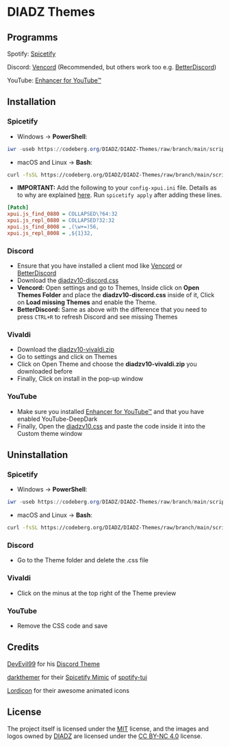 # DIADZ Themes

## Programms

Spotify: [Spicetify](https://spicetify.app/)

Discord: [Vencord](https://vencord.dev/) (Recommended, but others work too e.g. [BetterDiscord](https://betterdiscord.app/))

YouTube: [Enhancer for YouTube™](https://www.mrfdev.com/enhancer-for-youtube)

## Installation

### Spicetify

- Windows -> **PowerShell**:

```powershell
iwr -useb https://codeberg.org/DIADZ/DIADZ-Themes/raw/branch/main/scripts/spicetify/install.ps1 | iex
```

- macOS and Linux -> **Bash**:

```bash
curl -fsSL https://codeberg.org/DIADZ/DIADZ-Themes/raw/branch/main/scripts/spicetify/install.sh | sh
```

* **IMPORTANT:** Add the following to your `config-xpui.ini` file. Details as to why are explained [here](https://github.com/JulienMaille/spicetify-dynamic-theme#important). Run `spicetify apply` after adding these lines.

```ini
[Patch]
xpui.js_find_0880 = COLLAPSED\?64:32
xpui.js_repl_0880 = COLLAPSED?32:32
xpui.js_find_8008 = ,(\w+=)56,
xpui.js_repl_8008 = ,${1}32,
```

### Discord

- Ensure that you have installed a client mod like [Vencord](https://vencord.dev) or [BetterDiscord](https://betterdiscord.app)
- Download the [diadzv10-discord.css](https://codeberg.org/DIADZ/DIADZ-Themes/raw/branch/main/themes/discord/diadzv10-discord.css)
- **Vencord:** Open settings and go to Themes, Inside click on **Open Themes Folder** and place the **diadzv10-discord.css** inside of it, Click on **Load missing Themes** and enable the Theme.
- **BetterDiscord:** Same as above with the difference that you need to press ```CTRL+R``` to refresh Discord and see missing Themes

### Vivaldi

- Download the [diadzv10-vivaldi.zip](https://codeberg.org/DIADZ/DIADZ-Themes/raw/branch/main/themes/vivaldi/diadzv10-vivaldi.zip)
- Go to settings and click on Themes
- Click on Open Theme and choose the **diadzv10-vivaldi.zip** you downloaded before
- Finally, Click on install in the pop-up window

### YouTube

- Make sure you installed [Enhancer for YouTube™](https://www.mrfdev.com/enhancer-for-youtube) and that you have enabled YouTube-DeepDark
- Finally, Open the [diadzv10.css](https://codeberg.org/DIADZ/DIADZ-Themes/raw/branch/main/themes/youtube/diadzv10.css) and paste the code inside it into the Custom theme window

## Uninstallation

### Spicetify

- Windows -> **PowerShell**:

```powershell
iwr -useb https://codeberg.org/DIADZ/DIADZ-Themes/raw/branch/main/scripts/spicetify/uninstall.ps1 | iex
```

- macOS and Linux -> **Bash**:

```bash
curl -fsSL https://codeberg.org/DIADZ/DIADZ-Themes/raw/branch/main/scripts/spicetify/uninstall.sh | sh
```

### Discord

- Go to the Theme folder and delete the .css file

### Vivaldi

- Click on the minus at the top right of the Theme preview

### YouTube

- Remove the CSS code and save

## Credits

[DevEvil99](https://github.com/DevEvil99) for his [Discord Theme](https://github.com/DevEvil99/Azurite-Discord-Theme)

[darkthemer](https://github.com/darkthemer/) for their [Spicetify Mimic](https://github.com/spicetify/spicetify-themes/tree/master/text) of [spotify-tui](https://github.com/Rigellute/spotify-tui)

[Lordicon](https://lordicon.com) for their awesome animated icons

## License

The project itself is licensed under the [MIT](LICENSE) license, and the images and logos owned by [DIADZ](https://diadz.de) are licensed under the [CC BY-NC 4.0](https://creativecommons.org/licenses/by-nc/4.0/) license.
